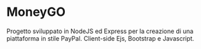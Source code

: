 # MoneyGO

Progetto sviluppato in NodeJS ed Express per la creazione di una piattaforma in stile PayPal.
Client-side Ejs, Bootstrap e Javascript. 
